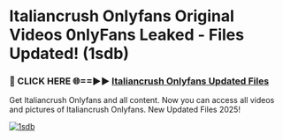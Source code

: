 # Italiancrush Onlyfans Original Videos 0nlyFans Leaked - Files Updated! (1sdb)

<h3>🔴 CLICK HERE 🌐==►► <a href="https://tinyurl.com/ehrbuxhb" rel="nofollow">Italiancrush Onlyfans Updated Files</a></h3>

Get Italiancrush Onlyfans and all content. Now you can access all videos and pictures of Italiancrush Onlyfans. New Updated Files 2025!

[![1sdb](https://i.imgur.com/lVYEuWS.gif)](https://tinyurl.com/ehrbuxhb)
